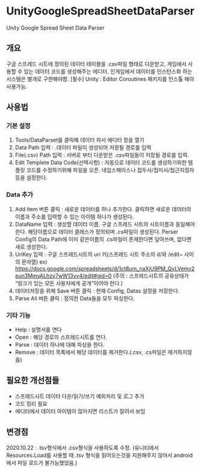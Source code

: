 # UnityGoogleSpreadSheetDataParser
Unity Google Spread Sheet Data Parser

## 개요
구글 스프레드 시트에 정의된 데이터 테이블을 .csv파일 형태로 다운받고, 게임에서 사용할 수 있는 데이터 코드를 생성해주는 에디터.
인게임에서 데이터를 인스턴스화 하는 시스템은 별개로 구현해야함.
[필수] Unity : Editor Coroutines 패키지를 인스톨 해야 사용가능.

## 사용법
### 기본 설정
1. Tools/DataParset를 클릭해 데이터 파서 에디터 창을 열기
2. Data Path 입력 : .데이터 파일이 생성되어 저장될 경로를 입력
3. File(.csv) Path 입력 : 서버로 부터 다운받은 .csv파일들이 저장될 경로를 입력.
4. Edit Templete Data Code(선택사항) : 자동으로 데이터 코드를 생성하기위한 템플릿 코드를 수정하기위해 파일을 오픈. 네임스페이스나 접두사/접미사/접근지정자등을 설정한다.

### Data 추가
1. Add Item 버튼 클릭 : 새로운 데이터를 하나 추가한다. 클릭하면 새로운 데이터의 이름과 주소를 입력할 수 있는 아이템 하나가 생성된다.
2. DataName 입력 : 생성할 데이터 이름. 구글 스프레드 시트의 시트이름과 동일해야한다. 해당이름으로 데이터 클래스가 정의되며 .cs파일이 생성된다. Perser Config의 Data Path에 이미 같은이름의 .cs파일이 존재한다면 덮어쓰며, 없다면 새로 생성한다. 
3. UriKey 입력 : 구글 스프레드시트의 uri 키(스프레드 시트 주소의 d/와 /edit~ 사이의 문자열) ex) https://docs.google.com/spreadsheets/d/1ct8um_naXjU9PM_QvLVemv2eun3MmyALhzy7wW13yy4/edit#gid=0 (주의 : 스프레드시트의 공유상태가 “링크가 있는 모든 사용자에게 공개”이어야 한다.)
4. 데이터저장을 위해 Save 버튼 클릭 :  현재 Config, Datas 설정을 저장한다.
5. Parse All 버튼 클릭 : 정의한 Data들을 모두 파싱한다.

### 기타 기능
- Help : 설명서를 연다
- Open : 해당 경로의 스프레드시트를 연다.
- Parse : 데이터 하나에 대해 파싱을 한다.
- Remove : 데이터 목록에서 해당 데이터를 제거한다.(.csv, .cs파일은 제거하지않음)

## 필요한 개선점들
- 스프레드시트 데이터 다운/읽기/쓰기 예외처리 및 로그 추가
- 코드 정리 필요
- 에디터에서 데이터 아이템이 많아지면 리스트가 잘려서 보임

## 변경점
2020.10.22 : .tsv형식에서 .csv형식을 사용하도록 수정. (유니티에서 Resources.Load를 사용할 때 .tsv 형식을 읽어오는것을 지원해주지 않아서 android에서 파일 로드가 불가능했었음.)
